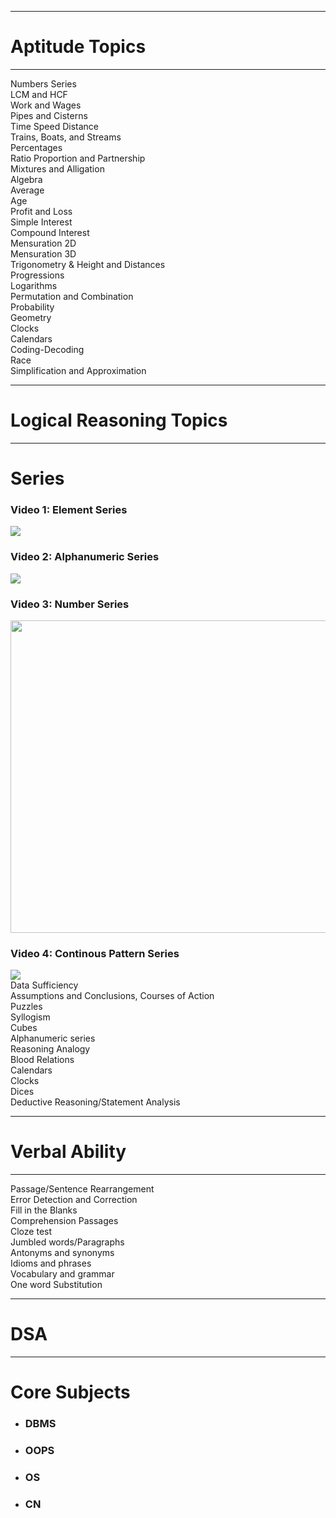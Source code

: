 <hr>
<h1>Aptitude Topics</h1>
<hr>
Numbers Series
<br>
LCM and HCF
<br>
Work and Wages 
<br>
Pipes and Cisterns 
<br>
Time Speed Distance 
<br>
Trains, Boats, and Streams 
<br>
Percentages 
<br>
Ratio Proportion and Partnership 
<br>
Mixtures and Alligation
<br>
Algebra
<br>
Average
<br>
Age
<br>
Profit and Loss
<br>
Simple Interest
<br>
Compound Interest 
<br>
Mensuration 2D
<br>
Mensuration 3D 
<br>
Trigonometry & Height and Distances 
<br>
Progressions 
<br>
Logarithms 
<br>
Permutation and Combination
<br>
Probability 
<br>
Geometry 
<br>
Clocks 
<br>
Calendars 
<br>
Coding-Decoding 
<br>
Race
<br>
Simplification and Approximation
<br>
<hr/>
<h1>Logical Reasoning Topics</h1>
<hr>
<h1>Series</h1>
<h3>Video 1: Element Series</h3>
<a href="https://youtu.be/haHyz4HpC8I"><img src="https://github.com/Yogaprasadmk/My_Placement_Notes/assets/120255515/3fd6bd0e-45e7-4482-a0a9-74cdae50abd3"></a>
</a>
<h3>Video 2: Alphanumeric Series</h3>
<a href="https://youtu.be/-e7rpdHWZMk"><img src="https://github.com/Yogaprasadmk/My_Placement_Notes/assets/120255515/c2a8dd32-4c0f-415f-b17a-e39c53c40915"></a>
<h3>Video 3: Number Series</h3>
<a href="https://youtu.be/0JfadeuROfU?si=DTl3oZrLXPw7Zbt_"><img src="https://github.com/Yogaprasadmk/My_Placement_Notes/assets/120255515/baff987b-70a4-4d8e-9be5-b2c8b1ff09f4" width=1000 height=500></a>
<h3>Video 4: Continous Pattern Series</h3>
<a href="https://www.youtube.com/watch?v=f3rRFMqMjWk"><img src="https://github.com/Yogaprasadmk/My_Placement_Notes/assets/120255515/ebdf5b21-a8dc-4456-9859-e6f8d293112a"></a>
<br/>
Data Sufficiency
<br/>
Assumptions and Conclusions, Courses of Action 
<br/>
Puzzles 
<br/>
Syllogism 
<br/>
Cubes 
<br/>
Alphanumeric series
<br/>
Reasoning Analogy 
<br/>
Blood Relations 
<br/>
Calendars
<br/>
Clocks 
<br/>
Dices
<br/>
Deductive Reasoning/Statement Analysis 
<hr/>
<h1>Verbal Ability</h1>
<hr>
Passage/Sentence Rearrangement 
<br>
Error Detection and Correction
<br>
Fill in the Blanks
<br>
Comprehension Passages
<br>
Cloze test
<br>
Jumbled words/Paragraphs 
<br>
Antonyms and synonyms 
<br>
Idioms and phrases
<br>
Vocabulary and grammar
<br>
One word Substitution
<hr>
<h1>DSA</h1>
<hr>
<h1>Core Subjects</h1>
<ul>
<li><h3>DBMS</h3></li>
<li><h3>OOPS</h3></li>
<li><h3>OS</h3></li>
<li><h3>CN</h3></li>
</ul>
  <br>
